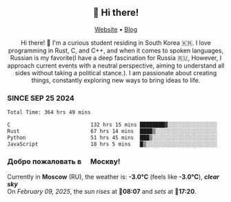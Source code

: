 <h2 align="center">👋 Hi there!</h2>
<p align="center">
  <a href="https://urdekcah.ru">Website</a> •
  <a href="https://urdekcah.blog">Blog</a>
</p>

<p align="center">
  Hi there! 👋 I'm a curious student residing in South Korea 🇰🇷. I love programming in Rust, C, and C++, and when it comes to spoken languages, Russian is my favorite(I have a deep fascination for Russia 🇷🇺, However, I approach current events with a neutral perspective, aiming to understand all sides without taking a political stance.). I am passionate about creating things, constantly exploring new ways to bring ideas to life.
</p>

### SINCE SEP 25 2024
<!--START_SECTION:waka-->
<!--LAST_WAKA_UPDATE:2025-02-08 18:25:23-->
```txt
Total Time: 364 hrs 49 mins

C                          132 hrs 15 mins ████████▓░░░░░░░░░░░░░░░░   35.33 %
Rust                       67 hrs 14 mins  ████▒░░░░░░░░░░░░░░░░░░░░   17.96 %
Python                     51 hrs 45 mins  ███▒░░░░░░░░░░░░░░░░░░░░░   13.83 %
JavaScript                 18 hrs 5 mins   █▒░░░░░░░░░░░░░░░░░░░░░░░   04.83 %
```
<!--END_SECTION:waka-->

<h3>Добро пожаловать в <img src="https://cdn-icons-png.flaticon.com/512/197/197408.png" width="13"/> Москву!</h3>

<!--START_SECTION:weather:moscow-->
<!--LAST_WEATHER_UPDATE:2025-02-09 15:20:48-->
Currently in **Moscow** (RU), the weather is: **-3.0°C** (feels like **-3.0°C**), ***clear sky***<br/>
On *February 09, 2025*, the *sun rises* at 🌅**08:07** and *sets* at 🌇**17:20**.
<!--END_SECTION:weather-->
